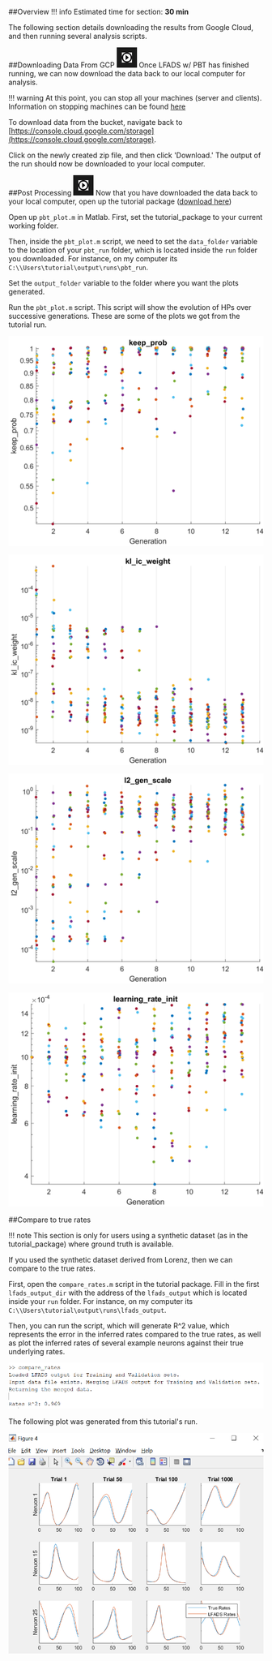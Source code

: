 ##Overview
!!! info
    Estimated time for section: **30 min**

The following section details downloading the results from Google Cloud, and then running several analysis scripts.

##Downloading Data From GCP <a href="https://cpandar.github.io/lfads-pbt/analysis/#download-data-walkthrough"><img src="../img/vidicon.png" alt="IMAGE ALT TEXT HERE" width="20" height="auto" border="10" /></a>
Once LFADS w/ PBT has finished running, we can now download the data back to our local computer for analysis.

!!! warning
    At this point, you can stop all your machines (server and clients). Information on stopping machines can be found [here](https://cpandar.github.io/lfads-pbt/setupAddInfo/#stopping-starting-vms) 

To download data from the bucket, navigate back to [https://console.cloud.google.com/storage](https://console.cloud.google.com/storage).

Click on the newly created zip file, and then click 'Download.' The output of the run should now be downloaded to your local computer.

##Post Processing <a href="https://cpandar.github.io/lfads-pbt/analysis/#post-process-walkthrough"><img src="../img/vidicon.png" alt="IMAGE ALT TEXT HERE" width="20" height="auto" border="10" /></a>
Now that you have downloaded the data back to your local computer, open up the tutorial package ([download here](files/tutorial_package.zip))

Open up `pbt_plot.m` in Matlab. First, set the tutorial_package to your current working folder. 

Then, inside the `pbt_plot.m` script, we need to set the `data_folder` variable to the location of your `pbt_run` folder, which is located inside the `run` folder you downloaded. For instance, on my computer its `C:\\Users\tutorial\output\runs\pbt_run`.

Set the `output_folder` variable to the folder where you want the plots generated. 

Run the `pbt_plot.m` script. This script will show the evolution of HPs over successive generations. These are some of the plots we got from the tutorial run. 

![keep_prob](img/keep_prob.png)

![kl_co_weight](img/kl_ic_weight.png)

![l2 gen scale](img/l2_gen_scale.png)

![learning rate init](img/learning_rate_init.png)

##Compare to true rates

!!! note
    This section is only for users using a synthetic dataset (as in the tutorial_package) where ground truth is available. 

If you used the synthetic dataset derived from Lorenz, then we can compare to the true rates.

First, open the `compare_rates.m` script in the tutorial package. Fill in the first `lfads_output_dir` with the address of the `lfads_output` which is located inside your `run` folder. For instance, on my computer its `C:\\Users\tutorial\output\runs\lfads_output`.

Then, you can run the script, which will generate R^2 value, which represents the error in the inferred rates compared to the true rates, as well as plot the inferred rates of several example neurons against their true underlying rates.

![d](img/r2_output.PNG)

The following plot was generated from this tutorial's run.

![img](img/compare_rates_output.PNG) 
